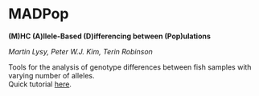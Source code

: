 # MADPop
**(M)HC (A)llele-Based (D)ifferencing between (Pop)ulations**

*Martin Lysy, Peter W.J. Kim, Terin Robinson*

Tools for the analysis of genotype differences between fish samples with varying number of alleles.  
Quick tutorial [here](http://htmlpreview.github.com/?https://github.com/mlysy/MADPop/master/inst/doc/MADPop-quicktut.html).
